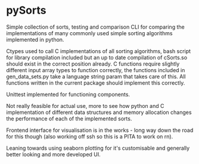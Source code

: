 # pySorts
Simple collection of sorts, testing and comparison CLI for comparing the implementations of many commonly used simple sorting algorithms implemented in python. 

Ctypes used to call C implementations of all sorting algorithms, bash script for library compilation included but an up to date compilation of cSorts.so should exist in the correct position already. C functions require slightly different input array types to function correctly, the functions included in gen_data_sets.py take a language string param that takes care of this. All functions written in the current package should implement this correctly. 

Unittest implemented for functioning components.

Not really feasible for actual use, more to see how python and C implementation of different data structures and memory allocation changes the performance of each of the implemented sorts. 

Frontend interface for visualisation is in the works - long way down the road for this though (also working off ssh so this is a PITA to work on rn). 

Leaning towards using seaborn plotting for it's customisable and generally better looking and more developed UI.
